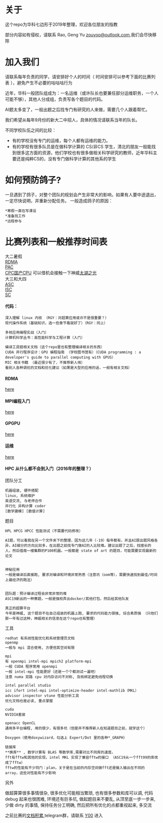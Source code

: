 # 关于
这个repo为华科七边形于2019年整理，欢迎各位朋友的指教

部分内容如有侵权，请联系 Rao, Geng Yu <zouyoo@outlook.com>,我们会尽快移除

# 加入我们
   请联系每年负责的同学，请安排好个人的时间（ 时间安排可以参考下面的比赛列表 ），避免产生不必要的咕咕咕行为
   
   近年，华科一般团队组成为：一名运维（或许队长也要兼任部分运维职务，一个人可能不够），其他人分成组，负责写各个题目的代码。
   
   AI题太多变了，一般出题之后找专门有研究的人来做，需要几个人跟着帮忙。
   
   我们希望从每年9月份的新大二中招人，具体的情况请联系当年的队长。
   
   不同学校队伍之间的比较：
  * 有的学校没有专门的运维，每个人都有运维的能力。
  * 有的学校有很多队员是在做科学计算的 CS/非CS 学生，清北的朋友一般能找到很多这方面的资源，他们学校也有很多做相关科学研究的教师，近年华科主要还是纯粹CS的，没有专门做科学计算的其他系的学生

# 如何预防鸽子? 
一旦遇到了鸽子，对整个团队的规划会产生非常大的影响，如果有人要中途退出，一定尽快说明，并重新分配任务。
一般造成鸽子的原因：

    *寒假一直在写课设
    *准备找工作
    *远程参与

# 比赛列表和一般推荐时间表

大二暑假</br>
[RDMA](http://hpcadvisorycouncil.com/events/2019/rdma/) </br>
[PAC](http://www.pac-hpc.com/index.php)</br>
[CPC国产CPU](http://www.cpc-hpc.com/) 可以借机会接触一下神威[太湖之光](http://www.nsccwx.cn/process.php?word=process&i=54) </br>
大三和大四</br>
[ASC](https://www.asc-events.org/ASC19/)</br>
[ISC](https://www.isc-hpc.com/student-cluster-competition-2019.html)</br>
[SC](http://www.studentclustercompetition.us/)</br>



#### 代码：

    深入理解 linux 内核 （RGY：对超算应用或许不是很重要？）
    现代操作系统（基础知识，选一些章节看就好了）（RGY：同上）

    多核应用编程实战（入门）
    计算机科学丛书：高性能科学与工程计算（入门）

    编译工具链相关文档（这个repo里也有整理编译相关的东西）
    CUDA 并行程序设计：GPU 编程指南 （学校图书馆有）（CUDA programming : a developer's guide to parallel computing with GPUS）
    MIC 相关书籍 （最近很少有了，不推荐新人啃）
    看别人各种调优的文档和优化建议（如果是大型的应用的话，一般有相关文档）

#### RDMA
[here](https://github.com/heptagonhust/about/blob/master/RDMA.md)
#### MPI编程入门
[here](https://github.com/heptagonhust/about/blob/master/MPI&openMP/README.md)

#### GPGPU
[here](https://github.com/heptagonhust/about/blob/master/GPGPU&MIC/readme.md)
#### 运维
[here](https://github.com/heptagonhust/about/blob/master/运维.md)
#### HPC 从什么都不会到入门（2016年的整理？）
团队分工

    机器组装, 硬件搭配
    linux, 系统维护
    英语交流, 与老师合作
    并行化 异构计算 coder
    [数学建模] [数值计算]

题目

    HPL HPCG HPCC 性能测试（不需要代码修改）
    
    AI题，可以看我在另一个文件夹下的整理，因为这几年（-19）每年都有，并且AI题出题风格各异，AI细分的方向比较多，在出题之前找专门做AI的人比较难。建议出题了之后，找擅长的人，然后借南一楼集群的P100机器。一般都是 state of art 的题目，可能需要实现最新的论文


    神秘应用
    一般是编译后直接跑, 要求对编译和环境非常熟悉（注意坑（oom等），需要快速找到最佳/时间上最经济的跑法）


    团队题：预计编译过程会非常非常的难
    ASC19新出的一种赛题，一般是强校弄出docker/其他打包，然后给其他队友
    
    真正的超算平台
    今年是神威, 这个题目不在自己组装的机器上跑, 要求的代码能力很强, 综合素质强 （只他们那一年有过这种，神威相关的信息在这个repo也有整理）
    


工具

    redhat 有系统性能优化和系统管理员文档
    openmp
    一般与 mpi 混合使用, 方便但其空间有限

    mpi
    有 openmpi intel-mpi mpich2 platform-mpi
    一般 CUDA 程序常用 openmpi
    一般 intel-mpi 性能更好（还是一个个都测试一遍吧）
    注意 numa 双路 cpu 对内存访问不对称, 及核绑定避免线程切换

    intel parallel studio
    icc ifort intel-mpi intel-optimize-header intel-mathlib（MKL）
    advisor inspector vtune 性能分析工具
    优化文档也是必读, 重点掌握

    cuda
    NVIDIA套装

    openacc OpenCL
    通用多平台编程, 用的很少，有很多坑（但是并不推荐新人在知道题目之前，就学这个）

    Doxygen（使用doxywizard，勾选上 Expert/Dot 里的各种*_GRAPH）

    链接库
    **换库** , 数学计算有 BLAS 等数学库,需要对比不同库的速度。
    fft有fftw和其他的实现，intel MKL 实现了兼容fftw的接口 （ASC19从一个fft99的库改成了fftw）
    fftw的性能有不少窍门：plan，关于是在当前的内存空间做fft还是输入输出在不同的array，这些对性能有不少影响

另外

做超算算很多事情很杂, 很多优化可能相当繁琐, 也有很多参数和库可以调, 代码 debug 起来也很困难, 环境还有巨多坑,
做起题目来不要乱, 从顶至底一步一步来, 少做 dirty 的事情, 保持任务分工明确, 然后把所有优化的点都重视起来, 多交流


之前比赛的[文档积累](https://gitlab.com/heptagonhust/),telegram群，请联系 [Y00](https://t.me/anon_yoo) 进入
